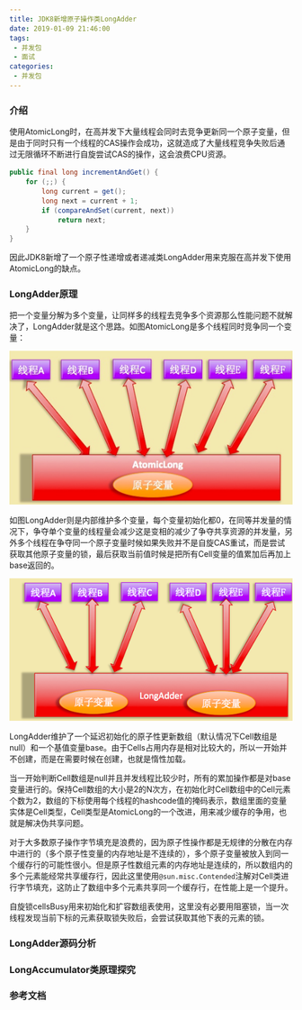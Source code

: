 ```yaml
---
title: JDK8新增原子操作类LongAdder
date: 2019-01-09 21:46:00
tags:
 - 并发包
 - 面试
categories: 
 - 并发包
---
```


### 介绍

使用AtomicLong时，在高并发下大量线程会同时去竞争更新同一个原子变量，但是由于同时只有一个线程的CAS操作会成功，这就造成了大量线程竞争失败后通过无限循环不断进行自旋尝试CAS的操作，这会浪费CPU资源。

~~~java
public final long incrementAndGet() {
    for (;;) {
        long current = get();
        long next = current + 1;
        if (compareAndSet(current, next))
            return next;
    }
}
~~~

因此JDK8新增了一个原子性递增或者递减类LongAdder用来克服在高并发下使用AtomicLong的缺点。

<!-- more -->

### LongAdder原理

把一个变量分解为多个变量，让同样多的线程去竞争多个资源那么性能问题不就解决了，LongAdder就是这个思路。如图AtomicLong是多个线程同时竞争同一个变量：

![](atomic\aa01.png)

如图LongAdder则是内部维护多个变量，每个变量初始化都0，在同等并发量的情况下，争夺单个变量的线程量会减少这是变相的减少了争夺共享资源的并发量，另外多个线程在争夺同一个原子变量时候如果失败并不是自旋CAS重试，而是尝试获取其他原子变量的锁，最后获取当前值时候是把所有Cell变量的值累加后再加上base返回的。

![](atomic\aa02.png)

LongAdder维护了一个延迟初始化的原子性更新数组（默认情况下Cell数组是null）和一个基值变量base。由于Cells占用内存是相对比较大的，所以一开始并不创建，而是在需要时候在创建，也就是惰性加载。

当一开始判断Cell数组是null并且并发线程比较少时，所有的累加操作都是对base变量进行的。保持Cell数组的大小是2的N次方，在初始化时Cell数组中的Cell元素个数为2，数组的下标使用每个线程的hashcode值的掩码表示，数组里面的变量实体是Cell类型，Cell类型是AtomicLong的一个改进，用来减少缓存的争用，也就是解决伪共享问题。

对于大多数原子操作字节填充是浪费的，因为原子性操作都是无规律的分散在内存中进行的（多个原子性变量的内存地址是不连续的），多个原子变量被放入到同一个缓存行的可能性很小。但是原子性数组元素的内存地址是连续的，所以数组内的多个元素能经常共享缓存行，因此这里使用`@sun.misc.Contended`注解对Cell类进行字节填充，这防止了数组中多个元素共享同一个缓存行，在性能上是一个提升。

自旋锁cellsBusy用来初始化和扩容数组表使用，这里没有必要用阻塞锁，当一次线程发现当前下标的元素获取锁失败后，会尝试获取其他下表的元素的锁。

### LongAdder源码分析

### LongAccumulator类原理探究

### 参考文档

